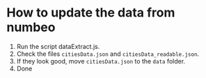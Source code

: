 # How to update the data from numbeo

1. Run the script dataExtract.js.
2. Check the files `citiesData.json` and `citiesData_readable.json`.
3. If they look good, move `citiesData.json` to the `data` folder.
4. Done
